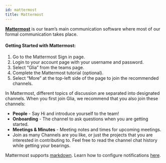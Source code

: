 ```yaml
---
id: mattermost
title: Mattermost
---
```


[**Mattermost**](https://group.emlondon.ca/glia/) is our team’s main communication software where most of our formal communication takes place. 

#### Getting Started with Mattermost:
1. Go to the Mattermost Sign in page.
1. Login to your account page with your username and password. 
1. Select “Glia” from the teams page. 
1. Complete the Mattermost tutorial (optional).
1. Select “More” at the top-left side of the page to join the recommended channels. 


In Mattermost, different topics of discussion are separated into designated channels. When you first join Glia, we recommend that you also join these channels:
* **People** - Say Hi and introduce yourself to the team! 
* **Onboarding** - The channel to ask questions when you are getting started. 
* **Meetings & Minutes** - Meeting notes and times for upcoming meetings. 
* Join as many Channels are you like, or just the projects that you are interested in contributing to.  Feel free to read the channel chat history while getting your bearings.

Mattermost supports [markdown](https://mattermost.com/blog/laymans-guide-to-markdown-on-mattermost/).  Learn how to configure notifications [here](https://docs.mattermost.com/help/getting-started/configuring-notifications.html).

